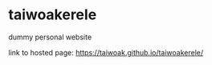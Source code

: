 # taiwoakerele
dummy personal website

link to hosted page: https://taiwoak.github.io/taiwoakerele/
